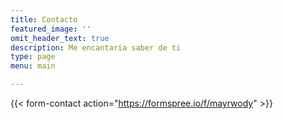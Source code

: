 ```yaml
---
title: Contacto
featured_image: ''
omit_header_text: true
description: Me encantaria saber de ti
type: page
menu: main

---
```


{{< form-contact action="https://formspree.io/f/mayrwody"  >}}